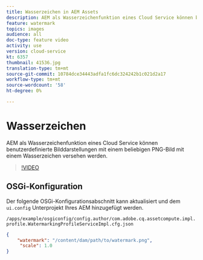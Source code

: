```yaml
---
title: Wasserzeichen in AEM Assets
description: AEM als Wasserzeichenfunktion eines Cloud Service können benutzerdefinierte Bilddarstellungen mit einem beliebigen PNG-Bild mit einem Wasserzeichen versehen werden.
feature: watermark
topics: images
audience: all
doc-type: feature video
activity: use
version: cloud-service
kt: 6357
thumbnail: 41536.jpg
translation-type: tm+mt
source-git-commit: 10784dce34443adfa1fc6dc324242b1c021d2a17
workflow-type: tm+mt
source-wordcount: '58'
ht-degree: 0%

---
```



# Wasserzeichen

AEM als Wasserzeichenfunktion eines Cloud Service können benutzerdefinierte Bilddarstellungen mit einem beliebigen PNG-Bild mit einem Wasserzeichen versehen werden.

>[!VIDEO](https://video.tv.adobe.com/v/41536/?quality=12&learn=on)

## OSGi-Konfiguration

Der folgende OSGi-Konfigurationsabschnitt kann aktualisiert und dem `ui.config` Unterprojekt Ihres AEM hinzugefügt werden.

`/apps/example/osgiconfig/config.author/com.adobe.cq.assetcompute.impl.profile.WatermarkingProfileServiceImpl.cfg.json`

```json
{
    "watermark": "/content/dam/path/to/watermark.png",
     "scale": 1.0
}
```
